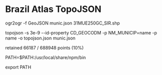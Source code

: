 Brazil Atlas TopoJSON
=========

ogr2ogr -f GeoJSON munic.json 31MUE250GC_SIR.shp 

topojson -s 3e-9 --id-property CD_GEOCODM -p NM_MUNICIP=name -p name -o topojson.json munic.json

retained 66187 / 688948 points (10%)

PATH=$PATH:/usr/local/share/npm/bin

export PATH
